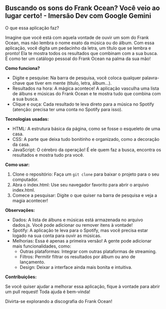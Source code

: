 ## Buscando os sons do Frank Ocean? Você veio ao lugar certo! - Imersão Dev com Google Gemini

O que essa aplicação faz?

Imagine que você está com aquela vontade de ouvir um som do Frank Ocean, mas não lembra o nome exato da música ou do álbum. Com essa aplicação, você digita um pedacinho da letra, um título que se lembra e pronto! Ela te mostra todos os resultados que combinam com a sua busca. É como ter um catálogo pessoal do Frank Ocean na palma da sua mão!

**Como funciona?**

* Digite e pesquise: Na barra de pesquisa, você coloca qualquer palavra-chave que tiver em mente (título, letra, álbum...).
* Resultados na hora: A mágica acontece! A aplicação vasculha uma lista de álbuns e músicas do Frank Ocean e te mostra tudo que combina com a sua busca.
* Clique e ouça: Cada resultado te leva direto para a música no Spotify (atenção: precisa ter uma conta no Spotify para isso).

**Tecnologias usadas:**

* HTML: A estrutura básica da página, como se fosse o esqueleto de uma casa.
* CSS: A parte que deixa tudo bonitinho e organizado, como a decoração da casa.
* JavaScript: O cérebro da operação! É ele quem faz a busca, encontra os resultados e mostra tudo pra você.

**Como usar:**

1. Clone o repositório: Faça um `git clone` para baixar o projeto para o seu computador.
2. Abra o index.html: Use seu navegador favorito para abrir o arquivo index.html.
3. Comece a pesquisar: Digite o que quiser na barra de pesquisa e veja a magia acontecer!

**Observações:**

* Dados: A lista de álbuns e músicas está armazenada no arquivo dados.js. Você pode adicionar ou remover itens à vontade!
* Spotify: A aplicação te leva para o Spotify, mas você precisa estar logado na sua conta para ouvir as músicas.
* Melhorias: Essa é apenas a primeira versão! A gente pode adicionar mais funcionalidades, como:
    * Outras plataformas: Integrar com outras plataformas de streaming.
    * Filtros: Permitir filtrar os resultados por álbum ou ano de lançamento.
    * Design: Deixar a interface ainda mais bonita e intuitiva.

**Contribuições:**

Se você quiser ajudar a melhorar essa aplicação, fique à vontade para abrir um pull request! Toda ajuda é bem-vinda!

Divirta-se explorando a discografia do Frank Ocean!

